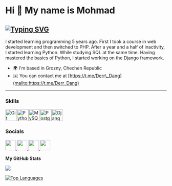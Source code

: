 Hi 👋 My name is Mohmad
=======================

<a href="https://git.io/typing-svg"><img src="https://readme-typing-svg.herokuapp.com?font=Fira+Code&pause=1000&color=F7F42C&center=%D0%9B%D0%9E%D0%96%D0%AC&vCenter=%D0%9B%D0%9E%D0%96%D0%AC&repeat=%D0%B8%D1%81%D1%82%D0%B8%D0%BD%D0%BD%D1%8B%D0%B9&random=%D0%9B%D0%9E%D0%96%D0%AC&width=435&lines=Neural+network+development+student" alt="Typing SVG" /></a>
----------------

I started learning programming 5 years ago. First I took a course in web development and then switched to PHP. After a year and a half of inactivity, I started learning Python. While studying SQL at the same time. Having mastered the basics of Python, I started working on the Django framework.

* 🌍  I'm based in Grozny, Chechen Republic
* ✉️  You can contact me at [https://t.me/Derr\_Dang](mailto:https://t.me/Derr_Dang)
----------------
### Skills

<p align="left">
<a href="https://git-scm.com/" target="_blank" rel="noreferrer"><img src="https://raw.githubusercontent.com/danielcranney/readme-generator/main/public/icons/skills/git-colored.svg" width="36" height="36" alt="Git" /></a><a href="https://www.python.org/" target="_blank" rel="noreferrer"><img src="https://raw.githubusercontent.com/danielcranney/readme-generator/main/public/icons/skills/python-colored.svg" width="36" height="36" alt="Python" /></a><a href="https://www.mysql.com/" target="_blank" rel="noreferrer"><img src="https://raw.githubusercontent.com/danielcranney/readme-generator/main/public/icons/skills/mysql-colored.svg" width="36" height="36" alt="MySQL" /></a><a href="https://www.postgresql.org/" target="_blank" rel="noreferrer"><img src="https://raw.githubusercontent.com/danielcranney/readme-generator/main/public/icons/skills/postgresql-colored.svg" width="36" height="36" alt="PostgreSQL" /></a><a href="https://www.djangoproject.com/" target="_blank" rel="noreferrer"><img src="https://raw.githubusercontent.com/danielcranney/readme-generator/main/public/icons/skills/django-colored-dark.svg" width="36" height="36" alt="Django" /></a>
</p>

### Socials

<p align="left"> <a href="https://discord.com/users/#" target="_blank" rel="noreferrer"> <picture> <source media="(prefers-color-scheme: dark)" srcset="undefined" /> <source media="(prefers-color-scheme: light)" srcset="https://raw.githubusercontent.com/danielcranney/readme-generator/main/public/icons/socials/discord.svg" /> <img src="https://raw.githubusercontent.com/danielcranney/readme-generator/main/public/icons/socials/discord.svg" width="32" height="32" /> </picture> </a> <a href="https://www.facebook.com/#" target="_blank" rel="noreferrer"> <picture> <source media="(prefers-color-scheme: dark)" srcset="https://raw.githubusercontent.com/danielcranney/readme-generator/main/public/icons/socials/facebook-dark.svg" /> <source media="(prefers-color-scheme: light)" srcset="https://raw.githubusercontent.com/danielcranney/readme-generator/main/public/icons/socials/facebook.svg" /> <img src="https://raw.githubusercontent.com/danielcranney/readme-generator/main/public/icons/socials/facebook.svg" width="32" height="32" /> </picture> </a> <a href="https://www.github.com/mohmad08" target="_blank" rel="noreferrer"> <picture> <source media="(prefers-color-scheme: dark)" srcset="https://raw.githubusercontent.com/danielcranney/readme-generator/main/public/icons/socials/github-dark.svg" /> <source media="(prefers-color-scheme: light)" srcset="https://raw.githubusercontent.com/danielcranney/readme-generator/main/public/icons/socials/github.svg" /> <img src="https://raw.githubusercontent.com/danielcranney/readme-generator/main/public/icons/socials/github.svg" width="32" height="32" /> </picture> </a> <a href="http://www.instagram.com/#" target="_blank" rel="noreferrer"> <picture> <source media="(prefers-color-scheme: dark)" srcset="undefined" /> <source media="(prefers-color-scheme: light)" srcset="https://raw.githubusercontent.com/danielcranney/readme-generator/main/public/icons/socials/instagram.svg" /> <img src="https://raw.githubusercontent.com/danielcranney/readme-generator/main/public/icons/socials/instagram.svg" width="32" height="32" /> </picture> </a></p>


<b>My GitHub Stats</b>

<a href="http://www.github.com/mohmad08"><img src="https://github-readme-streak-stats.herokuapp.com/?user=mohmad08&stroke=ffffff&background=181824&ring=facc15&fire=facc15&currStreakNum=ffffff&currStreakLabel=facc15&sideNums=ffffff&sideLabels=ffffff&dates=ffffff&hide_border=true" /></a>

<a href="https://github.com/mohmad08" align="left"><img src="https://github-readme-stats.vercel.app/api/top-langs/?username=mohmad08&langs_count=10&title_color=facc15&text_color=ffffff&icon_color=3382ed&bg_color=181824&hide_border=true&locale=en&custom_title=Top%20%Languages" alt="Top Languages" /></a> 
